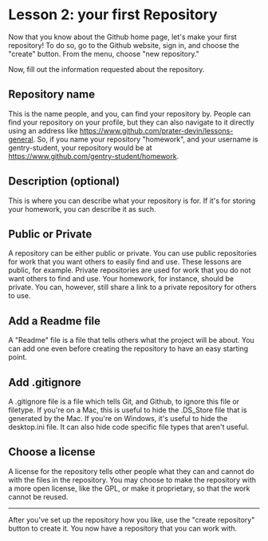 # Lesson 2: your first Repository

Now that you know about the Github home page, let's make your first repository!
To do so, go to the Github website, sign in, and choose the "create" button.
From the menu, choose "new repository."

Now, fill out the information requested about the repository.

## Repository name

This is the name people, and you, can find your repository by. People can find
your repository on your profile, but they can also navigate to it directly using
an address like <https://www.github.com/prater-devin/lessons-general>. So, if
you name your repository "homework", and your username is gentry-student, your
repository would be at <https://www.github.com/gentry-student/homework>.

## Description (optional)

This is where you can describe what your repository is for. If it's for storing
your homework, you can describe it as such.

## Public or Private

A repository can be either public or private. You can use public
repositories for work that you want others to easily find and
use. These lessons are public, for example. Private repositories are
used for work that you do not want others to find and use. Your
homework, for instance, should be private. You can, however, still
share a link to a private repository for others to use.

## Add a Readme file

A "Readme" file is a file that tells others what the project will be
about. You can add one even before creating the repository to have an
easy starting point.

##  Add .gitignore 

A .gitignore file is a file which tells Git, and Github, to ignore
this file or filetype. If you're on a Mac, this is useful to hide the
.DS_Store file that is generated by the Mac. If you're on Windows,
it's useful to hide the desktop.ini file. It can also hide code
specific file types that aren't useful.

##  Choose a license 

A license for the repository tells other people what they can and
cannot do with the files in the repository. You may choose to make the
repository with a more open license, like the GPL, or make it
proprietary, so that the work cannot be reused.

----------------

After you've set up the repository how you like, use the "create
repository" button to create it. You now have a repository that you
can work with.

